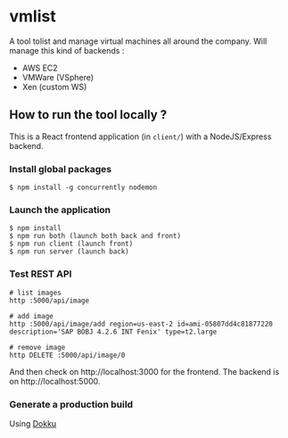 # vmlist

A tool tolist and manage virtual machines all around the company. Will manage this kind of backends :

* AWS EC2
* VMWare (VSphere)
* Xen (custom WS)

## How to run the tool locally ?

This is a React frontend application (in ``client/``) with a NodeJS/Express backend.

### Install global packages

```
$ npm install -g concurrently nodemon
```

### Launch the application
```
$ npm install
$ npm run both (launch both back and front)
$ npm run client (launch front)
$ npm run server (launch back)
```

### Test REST API

```
# list images
http :5000/api/image

# add image
http :5000/api/image/add region=us-east-2 id=ami-05807dd4c81877220 description='SAP BOBJ 4.2.6 INT Fenix' type=t2.large

# remove image
http DELETE :5000/api/image/0

```

And then check on http://localhost:3000 for the frontend. The backend is on http://localhost:5000.

### Generate a production build

Using [Dokku](https://github.com/dokku/dokku)